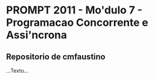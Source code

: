 # PROMPT 2011 - Mo'dulo 7 - Programacao Concorrente e Assi'ncrona

## Repositorio de cmfaustino

...Texto...
